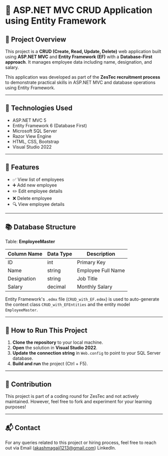 # 🚀 ASP.NET MVC CRUD Application using Entity Framework

## 📌 Project Overview
This project is a **CRUD (Create, Read, Update, Delete)** web application built using **ASP.NET MVC** and **Entity Framework (EF)** with a **Database-First approach**. It manages employee data including name, designation, and salary.

This application was developed as part of the **ZesTec recruitment process** to demonstrate practical skills in ASP.NET MVC and database operations using Entity Framework.

---

## 🧰 Technologies Used
- ASP.NET MVC 5
- Entity Framework 6 (Database First)
- Microsoft SQL Server
- Razor View Engine
- HTML, CSS, Bootstrap
- Visual Studio 2022

---

## 📂 Features
- ✅ View list of employees
- ➕ Add new employee
- ✏️ Edit employee details
- ❌ Delete employee
- 🔍 View employee details

---

## 📚 Database Structure
Table: **EmployeeMaster**

| Column Name | Data Type | Description            |
|-------------|------------|------------------------|
| ID          | int        | Primary Key            |
| Name        | string     | Employee Full Name     |
| Designation | string     | Job Title              |
| Salary      | decimal    | Monthly Salary         |

Entity Framework's `.edmx` file (`CRUD_with_EF.edmx`) is used to auto-generate the context class `CRUD_with_EFEntities` and the entity model `EmployeeMaster`.

---

## 🚀 How to Run This Project
1. **Clone the repository** to your local machine.
2. **Open** the solution in **Visual Studio 2022**.
3. **Update the connection string** in `Web.config` to point to your SQL Server database.
4. **Build and run** the project (Ctrl + F5).

---

## 🤝 Contribution
This project is part of a coding round for ZesTec and not actively maintained. However, feel free to fork and experiment for your learning purposes!

---

## 📬 Contact
For any queries related to this project or hiring process, feel free to reach out via Email (akashmagaji1213@gmail.com) LinkedIn.
